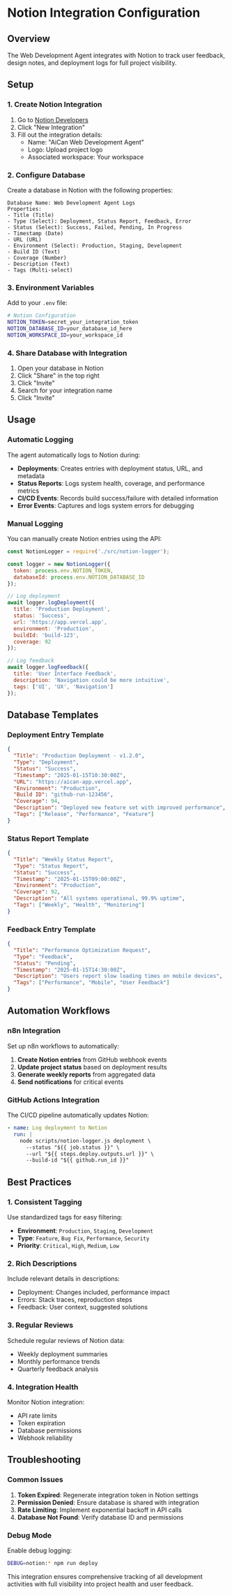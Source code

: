 # Notion Integration Configuration

## Overview

The Web Development Agent integrates with Notion to track user feedback, design notes, and deployment logs for full project visibility.

## Setup

### 1. Create Notion Integration

1. Go to [Notion Developers](https://developers.notion.com/)
2. Click "New Integration"
3. Fill out the integration details:
   - Name: "AiCan Web Development Agent"
   - Logo: Upload project logo
   - Associated workspace: Your workspace

### 2. Configure Database

Create a database in Notion with the following properties:

```
Database Name: Web Development Agent Logs
Properties:
- Title (Title)
- Type (Select): Deployment, Status Report, Feedback, Error
- Status (Select): Success, Failed, Pending, In Progress
- Timestamp (Date)
- URL (URL)
- Environment (Select): Production, Staging, Development
- Build ID (Text)
- Coverage (Number)
- Description (Text)
- Tags (Multi-select)
```

### 3. Environment Variables

Add to your `.env` file:

```bash
# Notion Configuration
NOTION_TOKEN=secret_your_integration_token
NOTION_DATABASE_ID=your_database_id_here
NOTION_WORKSPACE_ID=your_workspace_id
```

### 4. Share Database with Integration

1. Open your database in Notion
2. Click "Share" in the top right
3. Click "Invite"
4. Search for your integration name
5. Click "Invite"

## Usage

### Automatic Logging

The agent automatically logs to Notion during:

- **Deployments**: Creates entries with deployment status, URL, and metadata
- **Status Reports**: Logs system health, coverage, and performance metrics
- **CI/CD Events**: Records build success/failure with detailed information
- **Error Events**: Captures and logs system errors for debugging

### Manual Logging

You can manually create Notion entries using the API:

```javascript
const NotionLogger = require('./src/notion-logger');

const logger = new NotionLogger({
  token: process.env.NOTION_TOKEN,
  databaseId: process.env.NOTION_DATABASE_ID
});

// Log deployment
await logger.logDeployment({
  title: 'Production Deployment',
  status: 'Success',
  url: 'https://app.vercel.app',
  environment: 'Production',
  buildId: 'build-123',
  coverage: 92
});

// Log feedback
await logger.logFeedback({
  title: 'User Interface Feedback',
  description: 'Navigation could be more intuitive',
  tags: ['UI', 'UX', 'Navigation']
});
```

## Database Templates

### Deployment Entry Template

```json
{
  "Title": "Production Deployment - v1.2.0",
  "Type": "Deployment",
  "Status": "Success",
  "Timestamp": "2025-01-15T10:30:00Z",
  "URL": "https://aican-app.vercel.app",
  "Environment": "Production",
  "Build ID": "github-run-123456",
  "Coverage": 94,
  "Description": "Deployed new feature set with improved performance",
  "Tags": ["Release", "Performance", "Feature"]
}
```

### Status Report Template

```json
{
  "Title": "Weekly Status Report",
  "Type": "Status Report",
  "Status": "Success",
  "Timestamp": "2025-01-15T09:00:00Z",
  "Environment": "Production",
  "Coverage": 92,
  "Description": "All systems operational, 99.9% uptime",
  "Tags": ["Weekly", "Health", "Monitoring"]
}
```

### Feedback Entry Template

```json
{
  "Title": "Performance Optimization Request",
  "Type": "Feedback",
  "Status": "Pending",
  "Timestamp": "2025-01-15T14:30:00Z",
  "Description": "Users report slow loading times on mobile devices",
  "Tags": ["Performance", "Mobile", "User Feedback"]
}
```

## Automation Workflows

### n8n Integration

Set up n8n workflows to automatically:

1. **Create Notion entries** from GitHub webhook events
2. **Update project status** based on deployment results
3. **Generate weekly reports** from aggregated data
4. **Send notifications** for critical events

### GitHub Actions Integration

The CI/CD pipeline automatically updates Notion:

```yaml
- name: Log deployment to Notion
  run: |
    node scripts/notion-logger.js deployment \
      --status "${{ job.status }}" \
      --url "${{ steps.deploy.outputs.url }}" \
      --build-id "${{ github.run_id }}"
```

## Best Practices

### 1. Consistent Tagging

Use standardized tags for easy filtering:
- **Environment**: `Production`, `Staging`, `Development`
- **Type**: `Feature`, `Bug Fix`, `Performance`, `Security`
- **Priority**: `Critical`, `High`, `Medium`, `Low`

### 2. Rich Descriptions

Include relevant details in descriptions:
- Deployment: Changes included, performance impact
- Errors: Stack traces, reproduction steps
- Feedback: User context, suggested solutions

### 3. Regular Reviews

Schedule regular reviews of Notion data:
- Weekly deployment summaries
- Monthly performance trends
- Quarterly feedback analysis

### 4. Integration Health

Monitor Notion integration:
- API rate limits
- Token expiration
- Database permissions
- Webhook reliability

## Troubleshooting

### Common Issues

1. **Token Expired**: Regenerate integration token in Notion settings
2. **Permission Denied**: Ensure database is shared with integration
3. **Rate Limiting**: Implement exponential backoff in API calls
4. **Database Not Found**: Verify database ID and permissions

### Debug Mode

Enable debug logging:

```bash
DEBUG=notion:* npm run deploy
```

This integration ensures comprehensive tracking of all development activities with full visibility into project health and user feedback.